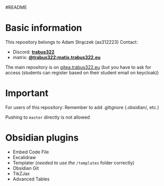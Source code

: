\#README

# Basic information

This repository belongs to Adam Strączek (as312223)
Contact:

- Discord: [**trabus322**](https://discord.com/users/247381425228218368)
- matrix: [**@trabus322:matix.trabus322.eu**](https://matrix.to/#/@trabus322:matrix.trabus322.eu)

The main repository is on [gitea.trabus322.eu](https://gitea.trabus322.eu/inf9rmatics/as312223Notes) (but you have to ask for access (students can register based on their student email on keycloak))

# Important

For users of this repository:
Remember to add .gitignore (.obsidian/, etc.)

Pushing to `master` directly is not allowed

# Obsidian plugins

- Embed Code File
- Excalidraw
- Templater (*needed to use the* `/templates` folder correctly)
- Obsidian Git
- TikZJax
- Advanced Tables